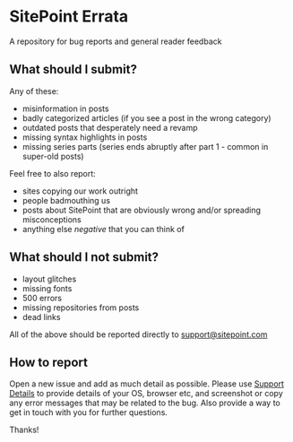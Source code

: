 # SitePoint Errata

A repository for bug reports and general reader feedback

## What should I submit?

Any of these:

- misinformation in posts
- badly categorized articles (if you see a post in the wrong category)
- outdated posts that desperately need a revamp
- missing syntax highlights in posts
- missing series parts (series ends abruptly after part 1 - common in super-old posts)

Feel free to also report:

- sites copying our work outright
- people badmouthing us
- posts about SitePoint that are obviously wrong and/or spreading misconceptions
- anything else *negative* that you can think of

## What should I **not** submit?

- layout glitches
- missing fonts
- 500 errors
- missing repositories from posts
- dead links

All of the above should be reported directly to support@sitepoint.com

## How to report

Open a new issue and add as much detail as possible. Please use [Support Details](http://supportdetails.com/) to provide details of your OS, browser etc, and screenshot or copy any error messages that may be related to the bug. Also provide a way to get in touch with you for further questions.

Thanks!
